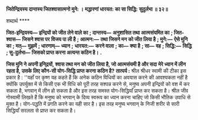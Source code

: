**जितेन्द्रियस्य दान्तस्य जितश्वासात्मनो मुने: ।** **मद्धारणां धारयत: का सा सिद्धि: सुदुर्लभा ॥ ३२॥** 

शब्दार्थ **** 

**जित-इन्द्रियस्य—** **इन्द्रियों को जीत लेने वाले का** **; दान्तस्य—** **अनुशासित तथा आत्मसंयमित का** **; जित-श्वास—** **जिसने श्वास पर** **विजय पा ली है** **; आत्मन:—** **तथा जिसने मन को जीत लिया है** **; मुने:—** **ऐसे मुनि का** **; मत्—** **मुझमें** **; धारणाम्—** **ध्यान** **;** **धारयत:—** **करने वाला** **; का—** **क्या है** **; सा—** **वह** **; सिद्धि:—** **सिद्धि** **; सु-दुर्लभा—** **जिसको प्राप्त करना अत्यन्त कठिन है।** **.** 

**जिस मुनि ने अपनी इनि्द्रयों, श्वास तथा मन को जीत लिया है, जो आत्मसंयमी है और सदा** **मेरे ध्यान में लीन रहता है, उसके लिए कौन-सी योग-सिद्धि प्राप्त करना कठिन है?** **तात्पर्य :** श्रील श्रीधर स्वामी की टीका इस प्रकार है : ''यहाँ पर कृष्ण यह कहते हैं कि अनेक कठिन विधियों का अवयास करने की आवश्यकता नहीं है क्योंकि उपर्युक्त में से किसी एक भी विधि को पूरी तरह सश्पन्न करने से, मनुष्य अपनी इन्द्रियों को वश में कर सकता है, भगवान् में लीन हो सकता है और इस तरह समस्त योग-सिद्धियाँ प्राप्त कर सकता है। श्रील जीव गोस्वामी लिखते हैं कि मनुष्य को भगवान् के दिव्य स्वरूप का ध्यान करना चाहिए जो किसी भौतिक उपाधि से मुक्त है। योग-पद्धति में प्रगति करने का यही सार है। इस तरह मनुष्य भगवान् के निजी शरीर से सारी सिद्धियाँ सरलता से प्राप्त कर सकता है।  